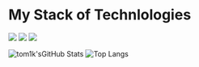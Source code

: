 # My Stack of Technlologies

<img src="https://img.shields.io/badge/PYTHON-black?style=for-the-badge&logo=python&logoColor=gold"/> <img src="https://img.shields.io/badge/C#-black?style=for-the-badge&logo=Csharp&logoColor=purple"/> <img src="https://img.shields.io/badge/C++-black?style=for-the-badge&logo=C++&logoColor=blue"/> 

![tom1k'sGitHub Stats](https://github-readme-stats.vercel.app/api?username=ITOMIK&theme=radical)
![Top Langs](https://github-readme-stats.vercel.app/api/top-langs/?username=ITOMIK&theme=radical)
